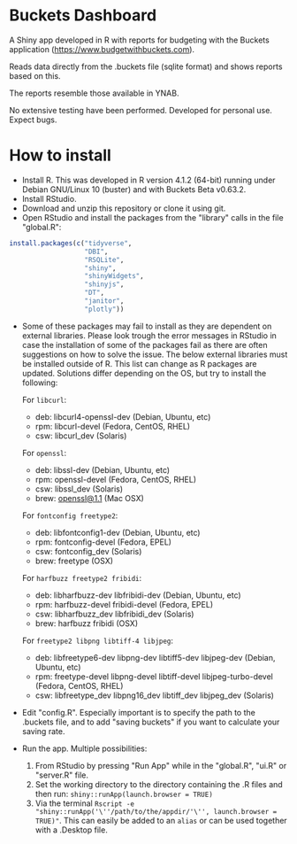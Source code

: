 # Buckets Dashboard
A Shiny app developed in R with reports for budgeting with the Buckets application (https://www.budgetwithbuckets.com).

Reads data directly from the .buckets file (sqlite format) and shows reports based on this.

The reports resemble those available in YNAB.

No extensive testing have been performed. Developed for personal use. Expect bugs.

# How to install
- Install R. This was developed in R version 4.1.2 (64-bit) running under Debian GNU/Linux 10 (buster) and with Buckets Beta v0.63.2.
- Install RStudio.
- Download and unzip this repository or clone it using git.
- Open RStudio and install the packages from the "library" calls in the file "global.R":
```r
install.packages(c("tidyverse",
                   "DBI",
                   "RSQLite",
                   "shiny",
                   "shinyWidgets",
                   "shinyjs",
                   "DT",
                   "janitor",
                   "plotly"))
```
- Some of these packages may fail to install as they are dependent on external libraries. Please look trough the error messages in RStudio in case the installation of some of the packages fail as there are often suggestions on how to solve the issue. The below external libraries must be installed outside of R. This list can change as R packages are updated. Solutions differ depending on the OS, but try to install the following:

  For `libcurl`:

  - deb: libcurl4-openssl-dev (Debian, Ubuntu, etc)
  - rpm: libcurl-devel (Fedora, CentOS, RHEL)
  - csw: libcurl_dev (Solaris)

  For `openssl`:

  - deb: libssl-dev (Debian, Ubuntu, etc)
  - rpm: openssl-devel (Fedora, CentOS, RHEL)
  - csw: libssl_dev (Solaris)
  - brew: openssl@1.1 (Mac OSX)

  For `fontconfig freetype2`:
  
  - deb: libfontconfig1-dev (Debian, Ubuntu, etc)
  - rpm: fontconfig-devel (Fedora, EPEL)
  - csw: fontconfig_dev (Solaris)
  - brew: freetype (OSX)
  
  For `harfbuzz freetype2 fribidi`:
  
  - deb: libharfbuzz-dev libfribidi-dev (Debian, Ubuntu, etc)
  - rpm: harfbuzz-devel fribidi-devel (Fedora, EPEL)
  - csw: libharfbuzz_dev libfribidi_dev (Solaris)
  - brew: harfbuzz fribidi (OSX)
  
  For `freetype2 libpng libtiff-4 libjpeg`:
  
  - deb: libfreetype6-dev libpng-dev libtiff5-dev libjpeg-dev (Debian, Ubuntu, etc)
  - rpm: freetype-devel libpng-devel libtiff-devel libjpeg-turbo-devel (Fedora, CentOS, RHEL)
  - csw: libfreetype_dev libpng16_dev libtiff_dev libjpeg_dev (Solaris)

- Edit "config.R". Especially important is to specify the path to the .buckets file, and to add "saving buckets" if you want to calculate your saving rate.
- Run the app. Multiple possibilities:
  1. From RStudio by pressing "Run App" while in the "global.R", "ui.R" or "server.R" file.
  2. Set the working directory to the directory containing the .R files and then run: `shiny::runApp(launch.browser = TRUE)`
  3. Via the terminal `Rscript -e "shiny::runApp('\''/path/to/the/appdir/'\'', launch.browser = TRUE)"`. This can easily be added to an `alias` or can be used together with a .Desktop file.
